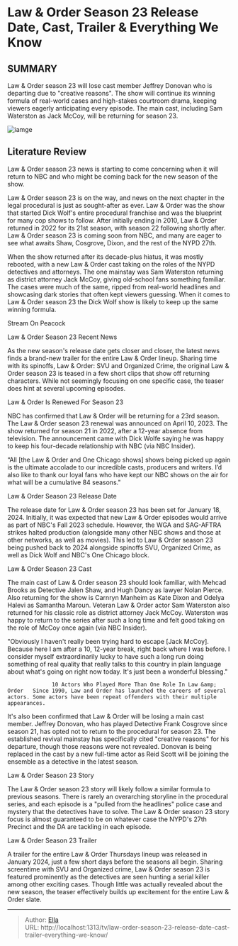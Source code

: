 # Law &amp; Order Season 23 Release Date, Cast, Trailer &amp; Everything We Know


## SUMMARY 



  Law &amp; Order season 23 will lose cast member Jeffrey Donovan who is departing due to &#34;creative reasons&#34;.   The show will continue its winning formula of real-world cases and high-stakes courtroom drama, keeping viewers eagerly anticipating every episode.   The main cast, including Sam Waterston as Jack McCoy, will be returning for season 23.  

![iamge](https://static1.srcdn.com/wordpress/wp-content/uploads/2023/11/law-and-order-season-23.jpg)

## Literature Review
Law &amp; Order season 23 news is starting to come concerning when it will return to NBC and who might be coming back for the new season of the show.




Law &amp; Order season 23 is on the way, and news on the next chapter in the legal procedural is just as sought-after as ever. Law &amp; Order was the show that started Dick Wolf&#39;s entire procedural franchise and was the blueprint for many cop shows to follow. After initially ending in 2010, Law &amp; Order returned in 2022 for its 21st season, with season 22 following shortly after. Law &amp; Order season 23 is coming soon from NBC, and many are eager to see what awaits Shaw, Cosgrove, Dixon, and the rest of the NYPD 27th.




When the show returned after its decade-plus hiatus, it was mostly rebooted, with a new Law &amp; Order cast taking on the roles of the NYPD detectives and attorneys. The one mainstay was Sam Waterston returning as district attorney Jack McCoy, giving old-school fans something familiar. The cases were much of the same, ripped from real-world headlines and showcasing dark stories that often kept viewers guessing. When it comes to Law &amp; Order season 23 the Dick Wolf show is likely to keep up the same winning formula.

Stream On Peacock 


 Law &amp; Order Season 23 Recent News 
          

As the new season&#39;s release date gets closer and closer, the latest news finds a brand-new trailer for the entire Law &amp; Order lineup. Sharing time with its spinoffs, Law &amp; Order: SVU and Organized Crime, the original Law &amp; Order season 23 is teased in a few short clips that show off returning characters. While not seemingly focusing on one specific case, the teaser does hint at several upcoming episodes. 






 Law &amp; Order Is Renewed For Season 23 
          

NBC has confirmed that Law &amp; Order will be returning for a 23rd season. The Law &amp; Order season 23 renewal was announced on April 10, 2023. The show returned for season 21 in 2022, after a 12-year absence from television. The announcement came with Dick Wolfe saying he was happy to keep his four-decade relationship with NBC (via NBC Insider).


“All [the Law &amp; Order and One Chicago shows] shows being picked up again is the ultimate accolade to our incredible casts, producers and writers. I’d also like to thank our loyal fans who have kept our NBC shows on the air for what will be a cumulative 84 seasons.&#34;




 Law &amp; Order Season 23 Release Date 
         




The release date for Law &amp; Order season 23 has been set for January 18, 2024. Initially, it was expected that new Law &amp; Order episodes would arrive as part of NBC&#39;s Fall 2023 schedule. However, the WGA and SAG-AFTRA strikes halted production (alongside many other NBC shows and those at other networks, as well as movies). This led to Law &amp; Order season 23 being pushed back to 2024 alongside spinoffs SVU, Organized Crime, as well as Dick Wolf and NBC&#39;s One Chicago block.



 Law &amp; Order Season 23 Cast 
          

The main cast of Law &amp; Order season 23 should look familiar, with Mehcad Brooks as Detective Jalen Shaw, and Hugh Dancy as lawyer Nolan Pierce. Also returning for the show is Carnryn Manheim as Kate Dixon and Odelya Halevi as Samantha Maroun. Veteran Law &amp; Order actor Sam Waterston also returned for his classic role as district attorney Jack McCoy. Waterston was happy to return to the series after such a long time and felt good taking on the role of McCoy once again (via NBC Insider).





&#34;Obviously I haven&#39;t really been trying hard to escape [Jack McCoy]. Because here I am after a 10, 12-year break, right back where I was before. I consider myself extraordinarily lucky to have such a long run doing something of real quality that really talks to this country in plain language about what&#39;s going on right now today. It&#39;s just been a wonderful blessing.&#34;


                  10 Actors Who Played More Than One Role In Law &amp; Order   Since 1990, Law and Order has launched the careers of several actors. Some actors have been repeat offenders with their multiple appearances.    

It&#39;s also been confirmed that Law &amp; Order will be losing a main cast member. Jeffrey Donovan, who has played Detective Frank Cosgrove since season 21, has opted not to return to the procedural for season 23. The established revival mainstay has specifically cited &#34;creative reasons&#34; for his departure, though those reasons were not revealed. Donovan is being replaced in the cast by a new full-time actor as Reid Scott will be joining the ensemble as a detective in the latest season.






 Law &amp; Order Season 23 Story 
          

The Law &amp; Order season 23 story will likely follow a similar formula to previous seasons. There is rarely an overarching storyline in the procedural series, and each episode is a &#34;pulled from the headlines&#34; police case and mystery that the detectives have to solve. The Law &amp; Order season 23 story focus is almost guaranteed to be on whatever case the NYPD&#39;s 27th Precinct and the DA are tackling in each episode.



 Law &amp; Order Season 23 Trailer 
          

A trailer for the entire Law &amp; Order Thursdays lineup was released in January 2024, just a few short days before the seasons all begin. Sharing screentime with SVU and Organized crime, Law &amp; Order season 23 is featured prominently as the detectives are seen hunting a serial killer among other exciting cases. Though little was actually revealed about the new season, the teaser effectively builds up excitement for the entire Law &amp; Order slate. 





 


---

> Author: [Ella](https://instagram.hk.cn/)  
> URL: http://localhost:1313/tv/law-order-season-23-release-date-cast-trailer-everything-we-know/  

